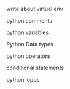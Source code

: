 
write about virtual env

python comments 

python variables

Python Data types

python operators

conditional statements

python lopps
